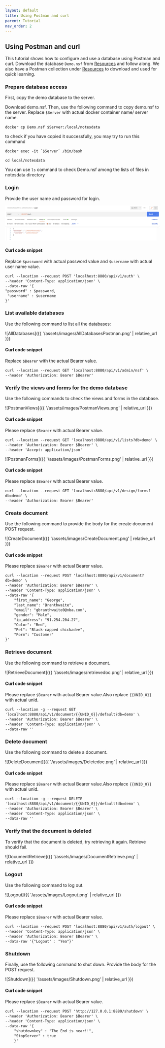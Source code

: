 ```yaml
---
layout: default
title: Using Postman and curl
parent: Tutorial
nav_order: 2
---
```


## Using Postman and curl

This tutorial shows how to configure and use a database using Postman and curl. Download the database `Demo.nsf` from [Resources](../references/downloads) and follow along. We also have a Postman collection under [Resources](../references/downloads) to download and used for quick learning.

### Prepare database access

First, copy the demo database to the server.

Download demo.nsf. Then, use the following command to copy demo.nsf to the server. Replace `$Server` with actual docker container name/ server name.

```
docker cp Demo.nsf $Server:/local/notesdata
```

to check if you have copied it successfully, you may try to run this command

```
docker exec -it `$Server` /bin/bash
```

```
cd local/notesdata
```

You can use `ls` command to check Demo.nsf among the lists of files in notesdata directory

### Login

Provide the user name and password for login.

![Login](../assets/images/PostmanLogin.png)

#### Curl code snippet

Replace `$password` with actual password value and `$username` with actual user name value.

```
curl --location --request POST 'localhost:8880/api/v1/auth' \
--header 'Content-Type: application/json' \
--data-raw '{
"password" : $password,
 "username" : $username
}'
```

### List available databases

Use the following command to list all the databases:

![AllDatabases]({{ '/assets/images/AllDatabasesPostman.png' | relative_url }})

#### Curl code snippet

Replace `$Bearer` with the actual Bearer value.

```
curl --location --request GET 'localhost:8880/api/v1/admin/nsf' \
--header 'Authorization: Bearer $Bearer'
```

### Verify the views and forms for the demo database

Use the following commands to check the views and forms in the database.

![PostmanViews]({{ '/assets/images/PostmanViews.png' | relative_url }})

#### Curl code snippet

Please replace `$Bearer` with actual Bearer value.

```
curl --location --request GET 'localhost:8880/api/v1/lists?db=demo' \
--header 'Authorization: Bearer $Bearer' \
--header 'Accept: application/json'
```

![PostmanForms]({{ '/assets/images/PostmanForms.png' | relative_url }})

#### Curl code snippet

Please replace `$Bearer` with actual Bearer value.

```
curl --location --request GET 'localhost:8880/api/v1/design/forms?db=demo' \
--header 'Authorization: Bearer $Bearer'
```

### Create document

Use the following command to provide the body for the create document POST request.

![CreateDocument]({{ '/assets/images/CreateDocument.png' | relative_url }})

#### Curl code snippet

Please replace `$Bearer` with actual Bearer value.

```
curl --location --request POST 'localhost:8880/api/v1/document?db=demo' \
--header 'Authorization: Bearer $Bearer' \
--header 'Content-Type: application/json' \
--data-raw '{
    "first_name": "George",
    "last_name": "Branthwaite",
    "email": "gbranthwaite0@nba.com",
    "gender": "Male",
    "ip_address": "91.254.204.27",
    "Color": "Red",
    "Pet": "Black-capped chickadee",
    "Form": "Customer"
}'
```

### Retrieve document

Use the following command to retrieve a document.

![RetrieveDocument]({{ '/assets/images/retrievedoc.png' | relative_url }})

#### Curl code snippet

Please replace `$Bearer` with actual Bearer value.Also replace `{{UNID_0}}` with actual unid.

```
curl --location -g --request GET 'localhost:8880/api/v1/document/{{UNID_0}}/default?db=demo' \
--header 'Authorization: Bearer $Bearer' \
--header 'Content-Type: application/json' \
--data-raw ''
```

### Delete document

Use the following command to delete a document.

![DeleteDocument]({{ '/assets/images/Deletedoc.png' | relative_url }})

#### Curl code snippet

Please replace `$Bearer` with actual Bearer value.Also replace `{{UNID_0}}` with actual unid.

```
curl --location -g --request DELETE 'localhost:8880/api/v1/document/{{UNID_0}}/default?db=demo' \
--header 'Authorization: Bearer $Bearer' \
--header 'Content-Type: application/json' \
--data-raw ''
```

### Verify that the document is deleted

To verify that the document is deleted, try retrieving it again. Retrieve should fail.

![DocumentRetrieve]({{ '/assets/images/DocumentRetrieve.png' | relative_url }})

### Logout

Use the following command to log out.

![Logout]({{ '/assets/images/Logout.png' | relative_url }})

#### Curl code snippet

Please replace `$Bearer` with actual Bearer value.

```
curl --location --request POST 'localhost:8880/api/v1/auth/logout' \
--header 'Content-Type: application/json' \
--header 'Authorization: Bearer $Bearer' \
--data-raw '{"Logout" : "Yea"}'
```

### Shutdown

Finally, use the following command to shut down. Provide the body for the POST request.

![Shutdown]({{ '/assets/images/Shutdown.png' | relative_url }})

#### Curl code snippet

Please replace `$Bearer` with actual Bearer value.

```
curl --location --request POST 'http://127.0.0.1:8889/shutdown' \
--header 'Authorization: Bearer $Bearer' \
--header 'Content-Type: application/json' \
--data-raw '{
	"shutdownkey" : "The End is near!!",
	"StopServer" : true
    }'
```
